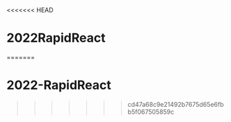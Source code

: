 <<<<<<< HEAD
# 2022RapidReact
=======
# 2022-RapidReact
>>>>>>> cd47a68c9e21492b7675d65e6fbb5f067505859c
